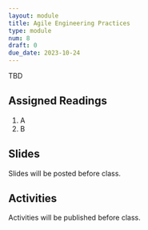 ```yaml
---
layout: module
title: Agile Engineering Practices
type: module
num: 8
draft: 0
due_date: 2023-10-24
---
```


TBD

## Assigned Readings

1. A
2. B

## Slides
Slides will be posted before class.


## Activities
Activities will be published before class.
